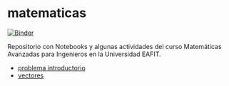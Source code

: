 # matematicas

[![Binder](https://mybinder.org/badge_logo.svg)](https://mybinder.org/v2/gh/jgomezc1/matematicas/master)

Repositorio con Notebooks y algunas actividades del curso Matemáticas Avanzadas para Ingenieros en la Universidad EAFIT.


* [problema introductorio](https://nbviewer.jupyter.org/github/jgomezc1/matematicas/blob/master/clase_01_instalcion/nb03_problema_introductorio.ipynb)
* [vectores](https://nbviewer.jupyter.org/github/jgomezc1/matematicas/blob/master/clase_02_vectores/nb04_vectores_tensores.ipynb)
